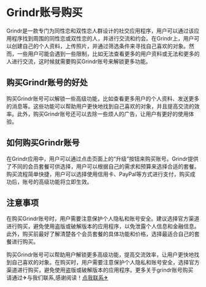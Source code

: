 # Grindr账号购买

Grindr是一款专门为同性恋和双性恋人群设计的社交应用程序，用户可以通过该应用程序找到周围的同性恋或双性恋的人，并进行交流和约会。在Grindr上，用户可以创建自己的个人资料，上传照片，并通过筛选条件来寻找自己喜欢的对象。然而，一些用户可能会遇到一些限制，比如无法查看更多的用户资料或无法和更多的人进行交流，这时候就需要购买Grindr账号来解锁更多功能。

## 购买Grindr账号的好处

购买Grindr账号可以解锁一些高级功能，比如查看更多用户的个人资料、发送更多的消息等。这些功能可以帮助用户更快地找到自己喜欢的对象，并且提高交流的效率。此外，购买Grindr账号还可以去除一些烦人的广告，让用户有更好的使用体验。

## 如何购买Grindr账号

在Grindr应用中，用户可以通过点击页面上的“升级”按钮来购买账号。Grindr提供了不同的会员套餐可供选择，用户可以根据自己的需求和预算来选择合适的套餐。购买流程简单快捷，用户可以选择使用信用卡、PayPal等方式进行支付，购买成功后，账号的高级功能将立即生效。

## 注意事项

在购买Grindr账号时，用户需要注意保护个人隐私和账号安全。建议选择官方渠道进行购买，避免使用盗版或破解版本的应用程序，以免泄露个人信息和金融信息。此外，购买前最好了解清楚各个会员套餐的具体功能和价格，选择最适合自己的套餐进行购买。

购买Grindr账号可以帮助用户解锁更多高级功能，提高交流效率，让用户更快地找到自己喜欢的对象。在购买时，用户需要注意保护个人隐私和账号安全，选择官方渠道进行购买，避免使用盗版或破解版本的应用程序。更多关于grindr账号购买 请通过✈与我们联系,感谢阅读！[点我联系✈](https://dl.G208.com)